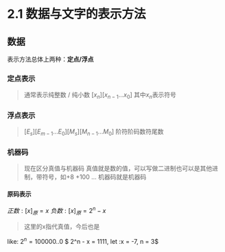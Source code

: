 # 2.1 数据与文字的表示方法
## 数据
表示方法总体上两种：**定点/浮点**
### 定点表示
> 通常表示纯整数 / 纯小数
$[x_n][x_{n-1}...x_0]$
其中$x_n$表示符号

### 浮点表示
> $[E_s][E_{m-1}...E_0][M_s][M_{n-1}...M_0]$
阶符阶码数符尾数

### 机器码
> 现在区分真值与机器码 真值就是数的值，可以写做二进制也可以是其他进制，带符号，如+8 +100 ...
机器码就是机器码

#### 原码表示
$正数: [x]_原 = x$
$负数: [x]_原 = 2^n - x$

> 这里的x指代真值，今后也是

like: $2^n = 100000..0$
$ 2^n - x = 1111, let :x = -7, n = 3$

